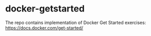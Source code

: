 # docker-getstarted
The repo contains implementation of Docker Get Started exercises: https://docs.docker.com/get-started/
